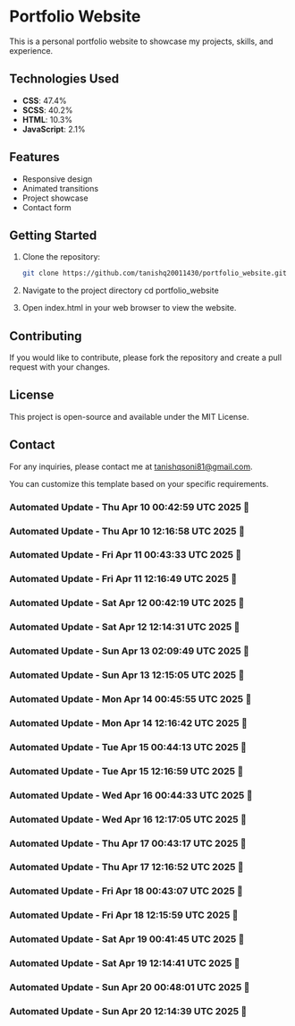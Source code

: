 # Portfolio Website

This is a personal portfolio website to showcase my projects, skills, and experience.

## Technologies Used

- **CSS**: 47.4%
- **SCSS**: 40.2%
- **HTML**: 10.3%
- **JavaScript**: 2.1%

## Features

- Responsive design
- Animated transitions
- Project showcase
- Contact form

## Getting Started

1. Clone the repository:
   ```bash
   git clone https://github.com/tanishq20011430/portfolio_website.git
2. Navigate to the project directory
   cd portfolio_website

3. Open index.html in your web browser to view the website.

## Contributing
If you would like to contribute, please fork the repository and create a pull request with your changes.

## License
This project is open-source and available under the MIT License.

## Contact
For any inquiries, please contact me at tanishqsoni81@gmail.com.

You can customize this template based on your specific requirements.




### Automated Update - Thu Apr 10 00:42:59 UTC 2025 🚀


### Automated Update - Thu Apr 10 12:16:58 UTC 2025 🚀


### Automated Update - Fri Apr 11 00:43:33 UTC 2025 🚀


### Automated Update - Fri Apr 11 12:16:49 UTC 2025 🚀


### Automated Update - Sat Apr 12 00:42:19 UTC 2025 🚀


### Automated Update - Sat Apr 12 12:14:31 UTC 2025 🚀


### Automated Update - Sun Apr 13 02:09:49 UTC 2025 🚀


### Automated Update - Sun Apr 13 12:15:05 UTC 2025 🚀


### Automated Update - Mon Apr 14 00:45:55 UTC 2025 🚀


### Automated Update - Mon Apr 14 12:16:42 UTC 2025 🚀


### Automated Update - Tue Apr 15 00:44:13 UTC 2025 🚀


### Automated Update - Tue Apr 15 12:16:59 UTC 2025 🚀


### Automated Update - Wed Apr 16 00:44:33 UTC 2025 🚀


### Automated Update - Wed Apr 16 12:17:05 UTC 2025 🚀


### Automated Update - Thu Apr 17 00:43:17 UTC 2025 🚀


### Automated Update - Thu Apr 17 12:16:52 UTC 2025 🚀


### Automated Update - Fri Apr 18 00:43:07 UTC 2025 🚀


### Automated Update - Fri Apr 18 12:15:59 UTC 2025 🚀


### Automated Update - Sat Apr 19 00:41:45 UTC 2025 🚀


### Automated Update - Sat Apr 19 12:14:41 UTC 2025 🚀


### Automated Update - Sun Apr 20 00:48:01 UTC 2025 🚀


### Automated Update - Sun Apr 20 12:14:39 UTC 2025 🚀
